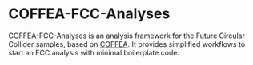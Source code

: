 # COFFEA-FCC-Analyses

COFFEA-FCC-Analyses is an analysis framework for the Future Circular Collider samples, based on [COFFEA](https://coffea-hep.readthedocs.io/en/latest/). It provides simplified workflows to start an FCC analysis with minimal boilerplate code.
